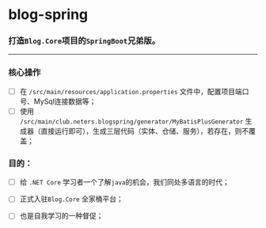 # blog-spring
 
### 打造`Blog.Core`项目的`SpringBoot`兄弟版。  
-------

### 核心操作

- [ ] 在 `/src/main/resources/application.properties` 文件中，配置项目端口号、MySql连接数据等；
- [ ] 使用 `/src/main/club.neters.blogspring/generator/MyBatisPlusGenerator` 生成器（直接运行即可），生成三层代码（实体、仓储、服务），若存在，则不覆盖；
  
### 目的：   

- [ ] 给 `.NET Core` 学习者一个了解`java`的机会，我们同处多语言的时代；
- [ ] 正式入驻`Blog.Core` 全家桶平台；
- [ ] 也是自我学习的一种督促；


